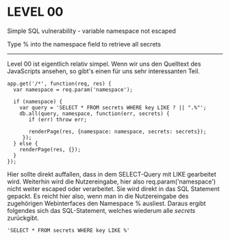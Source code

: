 LEVEL 00
========

Simple SQL vulnerability - variable namespace not escaped

Type % into the namespace field to retrieve all secrets

---

Level 00 ist eigentlich relativ simpel. Wenn wir uns den Quelltext des JavaScripts ansehen, so gibt's einen für uns sehr interessanten Teil.


    app.get('/*', function(req, res) {
      var namespace = req.param('namespace');

      if (namespace) {
        var query = 'SELECT * FROM secrets WHERE key LIKE ? || ".%"';
        db.all(query, namespace, function(err, secrets) {
           if (err) throw err;

           renderPage(res, {namespace: namespace, secrets: secrets});
         });
      } else {
        renderPage(res, {});
      }
    });

Hier sollte direkt auffallen, dass in dem SELECT-Query mit LIKE gearbeitet wird. Weiterhin wird die Nutzereingabe, hier also req.param('namespace') nicht weiter escaped oder verarbeitet. Sie wird direkt in das SQL Statement gepackt. Es reicht hier also, wenn man in die Nutzereingabe des zugehörigen Webinterfaces den Namespace % ausliest. Daraus ergibt folgendes sich das SQL-Statement, welches wiederum alle _secrets_ zurückgibt.

    'SELECT * FROM secrets WHERE key LIKE %'